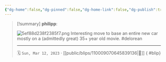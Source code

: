 ```yaml
---
{"dg-home":false,"dg-pinned":false,"dg-home-link":false,"dg-publish":true,"tags":["dgblip"],"disabled rules":["yaml-title","yaml-title-alias","file-name-heading"],"title":"philipp on mastodon @ 2023-03-12","created-date":"2023-03-12T07:13:23","id":110009070645839140,"updated-date":"2025-05-02T08:50:43","dg-path":"blips/110009070645839136.md","permalink":"/blips/110009070645839136/","dgPassFrontmatter":true}
---
```


> [!summary] **philipp**:
>
> ![5ef88d238f2385f7.png](/img/user/attachments/5ef88d238f2385f7.png)
> Interesting move to base an entire new car mostly on a (admittedly great) 35+ year old movie. #delorean
> - - -
>
> 🗓️ `Sun, Mar 12, 2023` · [[public/blips/110009070645839136\|🔗]]
{ #blip}

